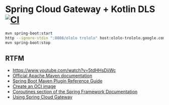 # Spring Cloud Gateway + Kotlin DLS [![CI](https://github.com/daggerok/spring-cloud-gateway-kotlin-dsl-example/actions/workflows/ci.yaml/badge.svg)](https://github.com/daggerok/spring-cloud-gateway-kotlin-dsl-example/actions/workflows/ci.yaml)

```bash
mvn spring-boot:start
http --ignore-stdin ":8080/ololo trololo" host:ololo-trololo.google.com
mvn spring-boot:stop
```

## RTFM
* https://www.youtube.com/watch?v=5tdHHsDiiWc
* [Official Apache Maven documentation](https://maven.apache.org/guides/index.html)
* [Spring Boot Maven Plugin Reference Guide](https://docs.spring.io/spring-boot/docs/2.6.1/maven-plugin/reference/html/)
* [Create an OCI image](https://docs.spring.io/spring-boot/docs/2.6.1/maven-plugin/reference/html/#build-image)
* [Coroutines section of the Spring Framework Documentation](https://docs.spring.io/spring/docs/5.3.13/spring-framework-reference/languages.html#coroutines)
* [Using Spring Cloud Gateway](https://github.com/spring-cloud-samples/spring-cloud-gateway-sample)
